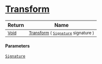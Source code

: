 # [Transform](./TangentExtraction-100663598.md)



| Return | Name | 
| --- | --- | 
| <sub>[Void](https://docs.microsoft.com/en-us/dotnet/api/System.Void)</sub>| <sub>[Transform](./TangentExtraction-100663598.md) ( [`Signature`](./../../Signature.md) signature )</sub>| <br>


#### Parameters
[`Signature`](./../../Signature.md)